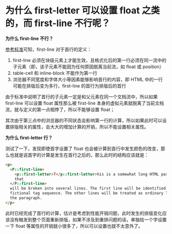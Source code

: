 # 为什么 first-letter 可以设置 float 之类的，而 first-line 不行呢？

**为什么 first-line 不行？**

[参考标准](https://www.w3.org/TR/css-pseudo-4/#selectordef-first-line)可知，first-line 对于首行的定义：

1. first-line 必须在块级元素上才能生效，且格式化后的第一行必须在同一流中的子元素（即，该子元素不能因为任何原因脱离当前流，如 float 或 position）
2. table-cell 和 inline-block 不能作为第一行
3. 浏览器不同宽度和字体大小等因素能够影响首行的内容，即 HTML 中的一行可能在排版后变为多行，first-line 的首行为排版后的首行

由于标准中说明了首行的子元素一定是和父元素在同一个文档流中，所以如果 first-line 可以设置 float 属性那么被 first-line 本身的虚拟元素就脱离了当前文档流，就与定义的第一点相悖了，所以不能够设置 float；

其次由于第三点中的浏览器的不同状态会影响第一行的计算，所以如果此时可以设置排版相关的属性，会大大的增加计算的开销，所以不能设置相关属性。

**为什么 first-letter 行？**

测试了一下，发现即使首字设置了 float 也会被计算到首行中发生颜色的改变，那么也就是说首字的计算是发生在首行之后的，那么此时的结构应该就是：

```html
<p>
  <P::first-line>
    <p::first-letter>T</p::first-letter>his is a somewhat long HTML paragraph
    that
  </P::first-line>
  will be broken into several lines. The first line will be identified by a
  fictional tag sequence. The other lines will be treated as ordinary lines in
  the paragraph.
</p>
```

此时已经完成了首行的计算，估计是考虑到性能开销问题，此时发生的排版变化应该没有触发到整个页面重新排版，如果不涉及到重排问题的话，单独给一个字设置一下 float 等属性的开销就小很多了，所以可以设置也就不太意外了。
